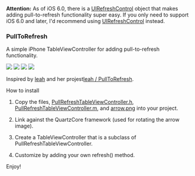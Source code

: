 **Attention:** As of iOS 6.0, there is a [UIRefreshControl](https://developer.apple.com/library/ios/documentation/uikit/reference/UIRefreshControl_class/Reference/Reference.html) object that makes adding pull-to-refresh functionality super easy. If you only need to support iOS 6.0 and later, I'd recommend using [UIRefreshControl](https://developer.apple.com/library/ios/documentation/uikit/reference/UIRefreshControl_class/Reference/Reference.html) instead.

### PullToRefresh

A simple iPhone TableViewController for adding pull-to-refresh functionality.

![](http://s3.amazonaws.com/leah.baconfile.com/blog/refresh-small-1.png)
![](http://s3.amazonaws.com/leah.baconfile.com/blog/refresh-small-2.png)
![](http://s3.amazonaws.com/leah.baconfile.com/blog/refresh-small-3.png)
![](http://s3.amazonaws.com/leah.baconfile.com/blog/refresh-small-4.png)

Inspired by [leah](https://github.com/leah) and her projest[leah / PullToRefresh](https://github.com/leah/PullToRefresh).


How to install

1. Copy the files, [PullRefreshTableViewController.h](https://raw.github.com/leah/PullToRefresh/master/Classes/PullRefreshTableViewController.h),
[PullRefreshTableViewController.m](https://raw.github.com/leah/PullToRefresh/master/Classes/PullRefreshTableViewController.m),
and [arrow.png](http://github.com/leah/PullToRefresh/raw/master/arrow.png) into your project.

2. Link against the QuartzCore framework (used for rotating the arrow image).

3. Create a TableViewController that is a subclass of PullRefreshTableViewController.

4. Customize by adding your own refresh() method.


Enjoy!
